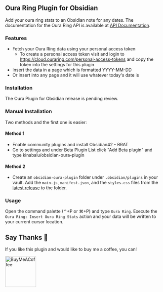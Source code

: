## Oura Ring Plugin for Obsidian
Add your oura ring stats to an Obsidian note for any dates. The documentation for the Oura Ring
API is available at [API Documentation](https://cloud.ouraring.com/docs).

### Features
- Fetch your Oura Ring data using your personal access token
  - To create a personal access token visit and login to https://cloud.ouraring.com/personal-access-tokens 
and copy the token into the settings for this plugin 
- Insert the data in a page which is formatted YYYY-MM-DD
- Or insert into any page and it will use whatever today's date is

### Installation
The Oura Plugin for Obsidian release is pending review.

### Manual Installation
Two methods and the first one is easier:

#### Method 1
- Enable community plugins and install Obsidian42 - BRAT
- Go to settings and under Beta Plugin List click "Add Beta plugin" and type kinabalu/obsidian-oura-plugin

#### Method 2
- Create an `obsidian-oura-plugin` folder under `.obsidian/plugins` in your vault. Add the
  `main.js`, `manifest.json`, and the `styles.css` files from the
  [latest release](https://github.com/kinabalu/obsidian-oura-plugin/releases) to the folder.

### Usage

Open the command palette (⌃+P or ⌘+P) and type `Oura Ring`. Execute the 
`Oura Ring: Insert Oura Ring Stats` action and your data will be written to your 
current cursor location.

## Say Thanks 🙏

If you like this plugin and would like to buy me a coffee, you can!

[<img src="https://cdn.buymeacoffee.com/buttons/v2/default-violet.png" alt="BuyMeACoffee" width="100">](https://www.buymeacoffee.com/andrewlombardi)
